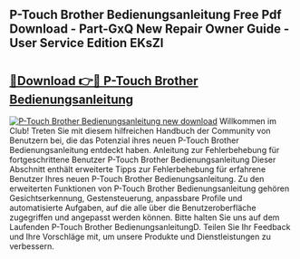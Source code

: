 ## P-Touch Brother Bedienungsanleitung Free Pdf Download - Part-GxQ New Repair Owner Guide - User Service Edition EKsZl

# <h2><a href="http://df2h4e.blite.top/?on=P-Touch+Brother+Bedienungsanleitung">🔗Download 👉🔴 P-Touch Brother Bedienungsanleitung</a></h2>

[![P-Touch Brother Bedienungsanleitung new download](https://i.imgur.com/lujVjoI.png)](http://df2h4e.blite.top/?on=P-Touch+Brother+Bedienungsanleitung)
Willkommen im Club! Treten Sie mit diesem hilfreichen Handbuch der Community von Benutzern bei, die das Potenzial ihres neuen P-Touch Brother Bedienungsanleitung entdeckt haben. Anleitung zur Fehlerbehebung für fortgeschrittene Benutzer P-Touch Brother Bedienungsanleitung Dieser Abschnitt enthält erweiterte Tipps zur Fehlerbehebung für erfahrene Benutzer Ihres neuen P-Touch Brother Bedienungsanleitung. Zu den erweiterten Funktionen von P-Touch Brother Bedienungsanleitung gehören Gesichtserkennung, Gestensteuerung, anpassbare Profile und automatisierte Aufgaben, auf die alle über die Benutzeroberfläche zugegriffen und angepasst werden können. Bitte halten Sie uns auf dem Laufenden P-Touch Brother BedienungsanleitungD. Teilen Sie Ihr Feedback und Ihre Vorschläge mit, um unsere Produkte und Dienstleistungen zu verbessern.
